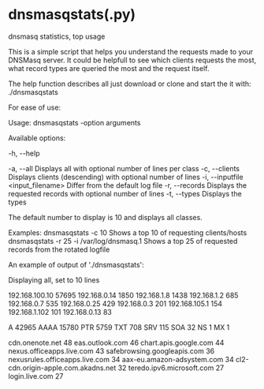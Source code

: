 # dnsmasqstats(.py)
dnsmasq statistics, top usage

This is a simple script that helps you understand the requests made to your DNSMasq server. 
It could be helpfull to see which clients requests the most, what record types are queried the most and the request itself.

The help function describes all just download or clone and start the it with:
  ./dnsmasqstats
  
For ease of use:

Usage: dnsmasqstats -option arguments

Available options:

-h, --help

-a, --all <NR>                          Displays all with optional number of lines per class
-c, --clients <NR>                      Displays clients (descending) with optional number of lines
-i, --inputfile <input_filename>        Differ from the default log file
-r, --records <NR>                      Displays the requested records with optional number of lines
-t, --types                             Displays the types

The default number to display is 10 and displays all classes.

Examples:
dnsmasqstats -c 10                              Shows a top 10 of requesting clients/hosts
dnsmasqstats -r 25 -i /var/log/dnsmasq.1        Shows a top 25 of requested records from the rotated logfile




An example of output of './dnsmasqstats':


Displaying all, set to 10 lines

192.168.100.10                          57695
192.168.0.14                            1850
192.168.1.8                             1438
192.168.1.2                             685
192.168.0.7                             535
192.168.0.25                            429
192.168.0.3                             201
192.168.105.1                           154
192.168.1.102                           101
192.168.0.13                            83

A                                       42965
AAAA                                    15780
PTR                                     5759
TXT                                     708
SRV                                     115
SOA                                     32
NS                                      1
MX                                      1

cdn.onenote.net                         48
eas.outlook.com                         46
chart.apis.google.com                   44
nexus.officeapps.live.com               43
safebrowsing.googleapis.com             36
nexusrules.officeapps.live.com          34
aax-eu.amazon-adsystem.com              34
cl2-cdn.origin-apple.com.akadns.net     32
teredo.ipv6.microsoft.com               27
login.live.com                          27
